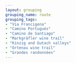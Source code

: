 ```yaml
---
layout: grouping 
grouping_name: route
grouping_tags:
- "Via Francigena"
- "Camino Portugués"
- "Camino de Santiago"
- "Markgräfler wine trail"
- "Kinzig and Gutach valleys"
- "Ortenau wine trail"
- "Grandes randonnées"
---
```

